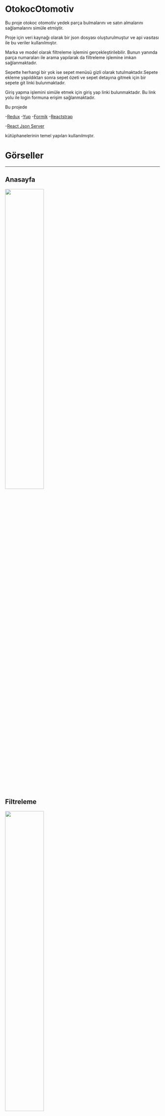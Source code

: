 # OtokocOtomotiv

Bu proje otokoc otomotiv yedek parça bulmalarını ve satın almalarını sağlamalarını simüle etmiştir. 

Proje için veri kaynağı olarak bir json dosyası oluşturulmuştur ve api vasıtası ile bu veriler kullanılmıştır.

Marka ve model olarak filtreleme işlemini gerçekleştirilebilir. Bunun yanında parça numaraları ile arama yapılarak da filtreleme işlemine imkan sağlanmaktadır.

Sepette herhangi bir yok ise sepet menüsü gizli olarak tutulmaktadır.Sepete ekleme yapıldıktan sonra sepet özeti ve sepet detayına gitmek için bir sepete git linki bulunmaktadır.

Giriş yapma işlemini simüle etmek için giriş yap linki bulunmaktadır. Bu link yolu ile login formuna erişim sağlanmaktadır. 


Bu projede

-[Redux](https://redux.js.org/introduction/getting-started)
-[Yup](https://www.npmjs.com/package/yup)
-[Formik](https://formik.org/)
-[Reactstrap](https://reactstrap.github.io/?path=/story/home-installation--page)

-[React Json Server](https://www.npmjs.com/package/json-server)

kütüphanelerinin temel yapıları kullanılmıştır.




# Görseller
---

## Anasayfa

<img src="https://user-images.githubusercontent.com/51531604/149343630-617410e3-3dfa-4af6-b609-77f6d2ca1912.PNG" width=50% height=50%>

## Filtreleme


<img src="https://user-images.githubusercontent.com/51531604/149347482-e59477f1-b2cf-416f-aaab-2f3293f400f6.PNG" width=50% height=50%>

---

<img src="https://user-images.githubusercontent.com/51531604/149347487-01e46e31-471a-4785-9641-c57331e686eb.PNG" width=50% height=50%>

---

<img src="https://user-images.githubusercontent.com/51531604/149347489-291ada26-c5ec-4d38-84f5-a0f6e389ec9c.PNG" width=50% height=50%>



## Sepet ve Ürün Ekleme

<img src="https://user-images.githubusercontent.com/51531604/149347808-41a13bde-2bc3-4f3a-b254-3771b545b41e.png" width=50% height=50%>

---

<img src="https://user-images.githubusercontent.com/51531604/149347806-cffb0f43-ebd6-4cf5-a95e-855efa520b3e.png" width=50% height=50%>

---


<img src="https://user-images.githubusercontent.com/51531604/149347811-98fd4b29-80e3-4ea9-b759-d4da2965fadb.PNG" width=50% height=50%>



## Login

<img src="https://user-images.githubusercontent.com/51531604/149348204-b8bc6dea-53e9-46f0-9707-6653cb49db5b.PNG" width=50% height=50%>



# Getting Started with Create React App

This project was bootstrapped with [Create React App](https://github.com/facebook/create-react-app).

## Available Scripts

In the project directory, you can run:

### `npm start`

Runs the app in the development mode.\
Open [http://localhost:3000](http://localhost:3000) to view it in your browser.

The page will reload when you make changes.\
You may also see any lint errors in the console.

### `npm test`

Launches the test runner in the interactive watch mode.\
See the section about [running tests](https://facebook.github.io/create-react-app/docs/running-tests) for more information.

### `npm run build`

Builds the app for production to the `build` folder.\
It correctly bundles React in production mode and optimizes the build for the best performance.

The build is minified and the filenames include the hashes.\
Your app is ready to be deployed!

See the section about [deployment](https://facebook.github.io/create-react-app/docs/deployment) for more information.

### `npm run eject`

**Note: this is a one-way operation. Once you `eject`, you can't go back!**

If you aren't satisfied with the build tool and configuration choices, you can `eject` at any time. This command will remove the single build dependency from your project.

Instead, it will copy all the configuration files and the transitive dependencies (webpack, Babel, ESLint, etc) right into your project so you have full control over them. All of the commands except `eject` will still work, but they will point to the copied scripts so you can tweak them. At this point you're on your own.

You don't have to ever use `eject`. The curated feature set is suitable for small and middle deployments, and you shouldn't feel obligated to use this feature. However we understand that this tool wouldn't be useful if you couldn't customize it when you are ready for it.

## Learn More

You can learn more in the [Create React App documentation](https://facebook.github.io/create-react-app/docs/getting-started).

To learn React, check out the [React documentation](https://reactjs.org/).

### Code Splitting

This section has moved here: [https://facebook.github.io/create-react-app/docs/code-splitting](https://facebook.github.io/create-react-app/docs/code-splitting)

### Analyzing the Bundle Size

This section has moved here: [https://facebook.github.io/create-react-app/docs/analyzing-the-bundle-size](https://facebook.github.io/create-react-app/docs/analyzing-the-bundle-size)

### Making a Progressive Web App

This section has moved here: [https://facebook.github.io/create-react-app/docs/making-a-progressive-web-app](https://facebook.github.io/create-react-app/docs/making-a-progressive-web-app)

### Advanced Configuration

This section has moved here: [https://facebook.github.io/create-react-app/docs/advanced-configuration](https://facebook.github.io/create-react-app/docs/advanced-configuration)

### Deployment

This section has moved here: [https://facebook.github.io/create-react-app/docs/deployment](https://facebook.github.io/create-react-app/docs/deployment)

### `npm run build` fails to minify

This section has moved here: [https://facebook.github.io/create-react-app/docs/troubleshooting#npm-run-build-fails-to-minify](https://facebook.github.io/create-react-app/docs/troubleshooting#npm-run-build-fails-to-minify)
